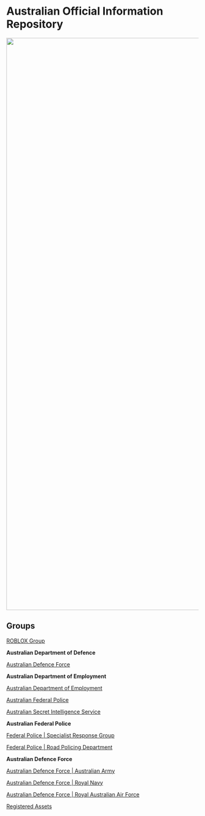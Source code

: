 # Australian Official Information Repository


<img src="https://cloud.githubusercontent.com/assets/18582414/25780387/1d938412-331f-11e7-9c7f-10bb15e43446.jpg" width="1500">



Groups
---------------------
[ROBLOX Group](https://www.roblox.com/My/Groups.aspx?gid=3158181)

**Australian Department of Defence**

[Australian Defence Force](https://www.roblox.com/My/Groups.aspx?gid=3223022)

**Australian Department of Employment**

[Australian Department of Employment](https://www.roblox.com/Groups/group.aspx?gid=3223198)

[Australian Federal Police](https://www.roblox.com/My/Groups.aspx?gid=3158310)

[Australian Secret Intelligence Service](https://www.roblox.com/My/Groups.aspx?gid=3189276)

**Australian Federal Police**

[Federal Police | Specialist Response Group](https://www.roblox.com/My/Groups.aspx?gid=3186428)

[Federal Police | Road Policing Department](https://www.roblox.com/Groups/group.aspx?gid=3184620)

**Australian Defence Force**

[Australian Defence Force | Australian Army](https://www.roblox.com/Groups/group.aspx?gid=3223119)

[Australian Defence Force | Royal Navy](https://www.roblox.com/Groups/group.aspx?gid=3229845)

[Australian Defence Force | Royal Australian Air Force](https://www.roblox.com/Groups/group.aspx?gid=3229853)

[Registered Assets](https://github.com/EXYZED/AustralianPublicRepository/blob/Assets/RegisteredForms.md)

